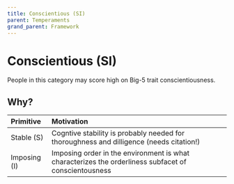 ```yaml
---
title: Conscientious (SI)
parent: Temperaments
grand_parent: Framework
---
```


# Conscientious (SI)

People in this category may score high on Big-5 trait conscientiousness.

## Why?

| Primitive    | Motivation |
| :------------| :--------- |
| Stable (S)   | Cogntive stability is probably needed for thoroughness and dilligence (needs citation!) |
| Imposing (I) | Imposing order in the environment is what characterizes the orderliness subfacet of conscientousness  |